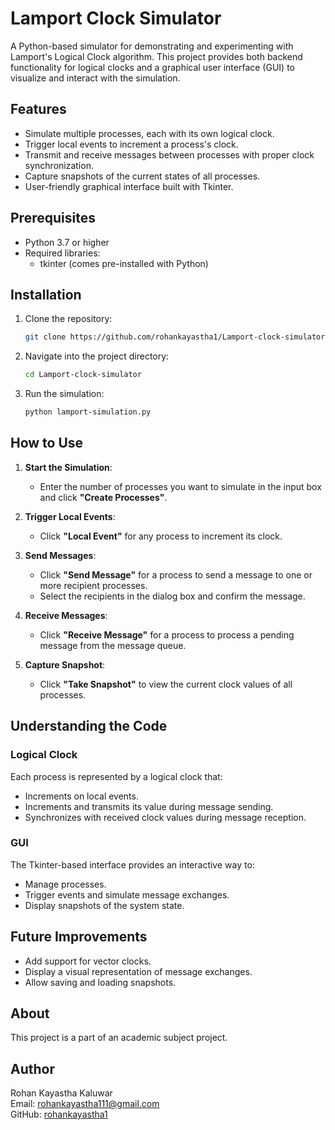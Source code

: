 # Lamport Clock Simulator

A Python-based simulator for demonstrating and experimenting with Lamport's Logical Clock algorithm. This project provides both backend functionality for logical clocks and a graphical user interface (GUI) to visualize and interact with the simulation.

## Features

* Simulate multiple processes, each with its own logical clock.
* Trigger local events to increment a process's clock.
* Transmit and receive messages between processes with proper clock synchronization.
* Capture snapshots of the current states of all processes.
* User-friendly graphical interface built with Tkinter.

## Prerequisites

* Python 3.7 or higher
* Required libraries:
  * tkinter (comes pre-installed with Python)

## Installation

1. Clone the repository:
    ```bash
    git clone https://github.com/rohankayastha1/Lamport-clock-simulator.git
    ```

2. Navigate into the project directory:
    ```bash
    cd Lamport-clock-simulator
    ```

3. Run the simulation:
    ```bash
    python lamport-simulation.py
    ```

## How to Use

1. **Start the Simulation**:
   * Enter the number of processes you want to simulate in the input box and click **"Create Processes"**.

2. **Trigger Local Events**:
   * Click **"Local Event"** for any process to increment its clock.

3. **Send Messages**:
   * Click **"Send Message"** for a process to send a message to one or more recipient processes.
   * Select the recipients in the dialog box and confirm the message.

4. **Receive Messages**:
   * Click **"Receive Message"** for a process to process a pending message from the message queue.

5. **Capture Snapshot**:
   * Click **"Take Snapshot"** to view the current clock values of all processes.

## Understanding the Code

### Logical Clock

Each process is represented by a logical clock that:

* Increments on local events.
* Increments and transmits its value during message sending.
* Synchronizes with received clock values during message reception.

### GUI

The Tkinter-based interface provides an interactive way to:

* Manage processes.
* Trigger events and simulate message exchanges.
* Display snapshots of the system state.

## Future Improvements

* Add support for vector clocks.
* Display a visual representation of message exchanges.
* Allow saving and loading snapshots.

## About

This project is a part of an academic subject project.

## Author

Rohan Kayastha Kaluwar  
Email: rohankayastha111@gmail.com  
GitHub: [rohankayastha1](https://github.com/rohankayastha1)
